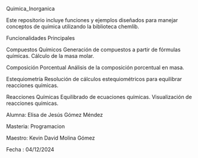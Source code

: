 Quimica_Inorganica

Este repositorio incluye funciones y ejemplos diseñados para manejar conceptos de química utilizando la biblioteca chemlib.

Funcionalidades Principales
 
 Compuestos Químicos
   Generación de compuestos a partir de fórmulas químicas.
   Cálculo de la masa molar.
 
 Composición Porcentual
   Análisis de la composición porcentual en masa.
 
 Estequiometría
   Resolución de cálculos estequiométricos para equilibrar reacciones químicas.

 Reacciones Químicas
   Equilibrado de ecuaciones químicas.
   Visualización de reacciones químicas.

Alumna: Elisa de Jesús Gómez Méndez

Masteria: Programacion

Maestro: Kevin David Molina Gómez

Fecha : 04/12/2024
